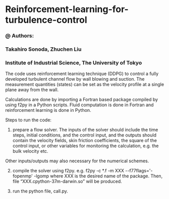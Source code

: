 # Reinforcement-learning-for-turbulence-control

### @ Authors: 
###  Takahiro Sonoda, Zhuchen Liu 
  
###  Institute of Industrial Science, The University of Tokyo

The code uses reinforcement learning technique (DDPG) to control a fully developed turbulent channel flow by wall blowing and suction. The measurement quantities (states) can be set as the velocity profile at a single plane away from the wall.

Calculations are done by importing a Fortran based package compiled by using f2py in a Python scripts.
Fluid computation is done in Fortran and reinforcement learning is done in Python.

Steps to run the code:

1. prepare a flow solver.
The inputs of the solver should include the time steps, initial conditions, and the control input,
and the outputs should contain the velocity fields, skin friction coefficients, the square of the control input,
or other variables for monitoring the calculation, e.g. the bulk velocity etc.

Other inputs/outputs may also necessary for the numerical schemes.

2. compile the solver using f2py.
e.g. f2py -c *.f -m XXX --f77flags='-fopenmp' -lgomp
where XXX is the desired name of the package.
Then, file “XXX.cpython-37m-darwin.so” will be produced.

3. run the python file, call.py.
